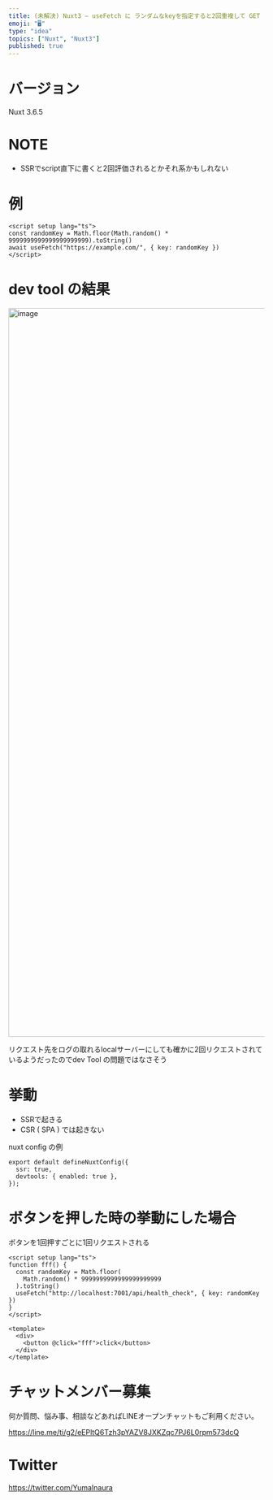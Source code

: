 ```yaml
---
title: (未解決) Nuxt3 – useFetch に ランダムなkeyを指定すると2回重複して GET リクエストしてしまう (SSR)
emoji: "🖥"
type: "idea"
topics: ["Nuxt", "Nuxt3"]
published: true
---
```


# バージョン

Nuxt 3.6.5 

# NOTE

- SSRでscript直下に書くと2回評価されるとかそれ系かもしれない

# 例

```vue
<script setup lang="ts">
const randomKey = Math.floor(Math.random() * 9999999999999999999999).toString()
await useFetch("https://example.com/", { key: randomKey })
</script>
```

# dev tool の結果

<img width="1435" alt="image" src="https://github.com/YumaInaura/YumaInaura/assets/13635059/19d65001-87e9-4636-b1e9-3ac13bd0ab11">

リクエスト先をログの取れるlocalサーバーにしても確かに2回リクエストされているようだったのでdev Tool の問題ではなさそう


# 挙動

- SSRで起きる
- CSR  ( SPA ) では起きない

nuxt config の例

```
export default defineNuxtConfig({
  ssr: true,
  devtools: { enabled: true },
});
```

# ボタンを押した時の挙動にした場合

ボタンを1回押すごとに1回リクエストされる

```vue
<script setup lang="ts">
function fff() {
  const randomKey = Math.floor(
    Math.random() * 9999999999999999999999
  ).toString()
  useFetch("http://localhost:7001/api/health_check", { key: randomKey })
}
</script>

<template>
  <div>
    <button @click="fff">click</button>
  </div>
</template>

```

# チャットメンバー募集


何か質問、悩み事、相談などあればLINEオープンチャットもご利用ください。

https://line.me/ti/g2/eEPltQ6Tzh3pYAZV8JXKZqc7PJ6L0rpm573dcQ


# Twitter

https://twitter.com/YumaInaura

